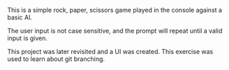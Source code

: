 This is a simple rock, paper, scissors game played in the console against a basic AI.

The user input is not case sensitive, and the prompt will repeat until a valid input is given.

This project was later revisited and a UI was created. This exercise was used to learn about git branching.